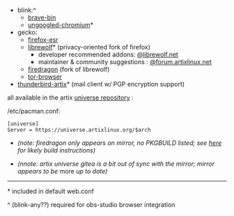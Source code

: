 * blink:^
  * [brave-bin](https://gitea.artixlinux.org/Universe/brave/src/branch/main/PKGBUILD)
  * [ungoogled-chromium](https://github.com/Eloston/ungoogled-chromium)*
* gecko:
  * [firefox-esr](https://gitea.artixlinux.org/Universe/firefox-esr)
  * [librewolf](https://librewolf.net/)* (privacy-oriented fork of firefox)
    * developer recommended addons: [@librewolf.net](https://librewolf.net/docs/addons/)
    * maintainer & community suggestions : [@forum.artixlinux.net](https://forum.artixlinux.org/index.php/topic,1687.0.html)
  * [firedragon](https://github.com/dr460nf1r3/firedragon-browser)  (fork of librewolf)
  * [tor-browser](https://tb-manual.torproject.org/)
* [thunderbird-artix](https://gitea.artixlinux.org/Universe/thunderbird-artix/src/branch/main/PKGBUILD)* (mail client w/ PGP encryption support)

all available in the artix [universe repository](https://gitea.artixlinux.org/Universe/) :

/etc/pacman.conf:

```
[universe]
Server = https://universe.artixlinux.org/$arch
```

* _(note: firedragon only appears on mirror, no PKGBUILD listed; see [here](https://aur.archlinux.org/packages/firedragon/) for likely build instructions)_

* _(nnote: artix universe gitea is a bit out of sync with the mirror; mirror appears to be_ more _up to date)_

___

\* included in default web.conf

^ (blink-any??) required for obs-studio browser integration
